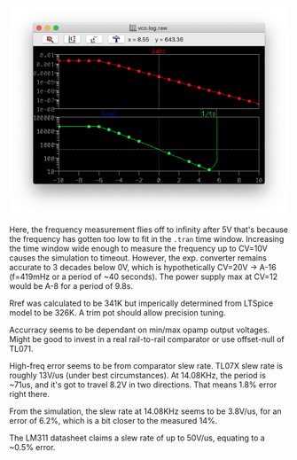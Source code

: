 

![vco response](vco.png)

Here, the frequency measurement flies off to infinity after 5V that's because the frequency has gotten too low to fit in the `.tran` time window. Increasing the time window wide enough to measure the frequency up to CV=10V causes the simulation to timeout. However, the exp. converter remains accurate to 3 decades below 0V, which is hypothetically CV=20V -> A-16 (f=419mHz or a period of \~40 seconds). The power supply max at CV=12 would be A-8 for a period of 9.8s.

Rref was calculated to be 341K but imperically determined from LTSpice model to be 326K. A trim pot should allow precision tuning.

Accurracy seems to be dependant on min/max opamp output voltages. Might be good to invest in a real rail-to-rail comparator or use offset-null of TL071.

High-freq error seems to be from comparator slew rate. TL07X slew rate is roughly 13V/us (under best circumstances). At 14.08KHz, the period is \~71us, and it's got to travel 8.2V in two directions. That means 1.8% error right there.

From the simulation, the slew rate at 14.08KHz seems to be 3.8V/us, for an error of 6.2%, which is a bit closer to the measured 14%.

The LM311 datasheet claims a slew rate of up to 50V/us, equating to a \~0.5% error.
